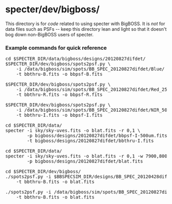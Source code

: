 specter/dev/bigboss/
====================

This directory is for *code* related to using specter with BigBOSS.
It is *not* for data files such as PSFs -- keep this directory lean
and light so that it doesn't bog down non-BigBOSS users of specter.

### Example commands for quick reference ###

<pre>
cd $SPECTER_DIR/data/bigboss/designs/20120827difdet/
$SPECTER_DIR/dev/bigboss/spots2psf.py \
    -i /data/bigboss/sim/spots/BB_SPEC_20120827difdet/Blue/ \
    -t bbthru-B.fits -o bbpsf-B.fits

$SPECTER_DIR/dev/bigboss/spots2psf.py \
    -i /data/bigboss/sim/spots/BB_SPEC_20120827difdet/Red_250/ \
    -t bbthru-R.fits -o bbpsf-R.fits

$SPECTER_DIR/dev/bigboss/spots2psf.py \
    -i /data/bigboss/sim/spots/BB_SPEC_20120827difdet/NIR_500/ \
    -t bbthru-I.fits -o bbpsf-I.fits
        
cd $SPECTER_DIR/data/
specter -i sky/sky-uves.fits -o blat.fits -r 0,1 \
        -p bigboss/designs/20120827difdet/bbpsf-I-500um.fits \
        -t bigboss/designs/20120827difdet/bbthru-I.fits

cd $SPECTER_DIR/data/
specter -i sky/sky-uves.fits -o blat.fits -r 0,1 -w 7900,8000 \
        -p bigboss/designs/20120827difdet/blat.fits

cd $SPECTER_DIR/dev/bigboss/
./spots2psf.py -i $BBSPECSIM_DIR/designs/BB_SPEC_20120428difdet/spots/Blue/ \
    -t bbthru-B.fits -o blat.fits 

./spots2psf.py -i /data/bigboss/sim/spots/BB_SPEC_20120827difdet/Blue/ \
    -t bbthru-B.fits -o blat.fits 
</pre>
